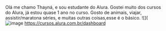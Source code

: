Olá me chamo Thayná, e sou estudante do Alura.
Gostei muito dos cursos do Alura, já estou quase 1 ano no curso.
Gosto de animais, viajar, assistir/maratona séries, e muitas outras coisas,esse é o básico.
![](![image](https://github.com/Gaskinhaa/Thayna/assets/149490792/586e4714-e173-47eb-aabc-9ad93423e778)
https://cursos.alura.com.br/dashboard
